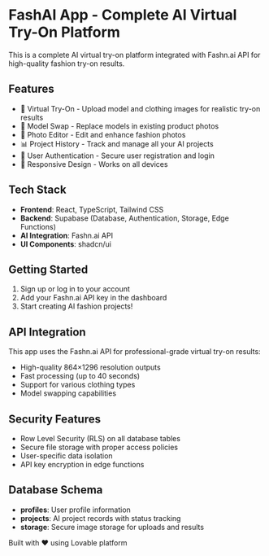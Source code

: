 # FashAI App - Complete AI Virtual Try-On Platform

This is a complete AI virtual try-on platform integrated with Fashn.ai API for high-quality fashion try-on results.

## Features

- 🎨 Virtual Try-On - Upload model and clothing images for realistic try-on results
- 👥 Model Swap - Replace models in existing product photos
- 📸 Photo Editor - Edit and enhance fashion photos
- 📊 Project History - Track and manage all your AI projects
- 🔐 User Authentication - Secure user registration and login
- 📱 Responsive Design - Works on all devices

## Tech Stack

- **Frontend**: React, TypeScript, Tailwind CSS
- **Backend**: Supabase (Database, Authentication, Storage, Edge Functions)
- **AI Integration**: Fashn.ai API
- **UI Components**: shadcn/ui

## Getting Started

1. Sign up or log in to your account
2. Add your Fashn.ai API key in the dashboard
3. Start creating AI fashion projects!

## API Integration

This app uses the Fashn.ai API for professional-grade virtual try-on results:
- High-quality 864×1296 resolution outputs
- Fast processing (up to 40 seconds)
- Support for various clothing types
- Model swapping capabilities

## Security Features

- Row Level Security (RLS) on all database tables
- Secure file storage with proper access policies
- User-specific data isolation
- API key encryption in edge functions

## Database Schema

- **profiles**: User profile information
- **projects**: AI project records with status tracking
- **storage**: Secure image storage for uploads and results

Built with ❤️ using Lovable platform